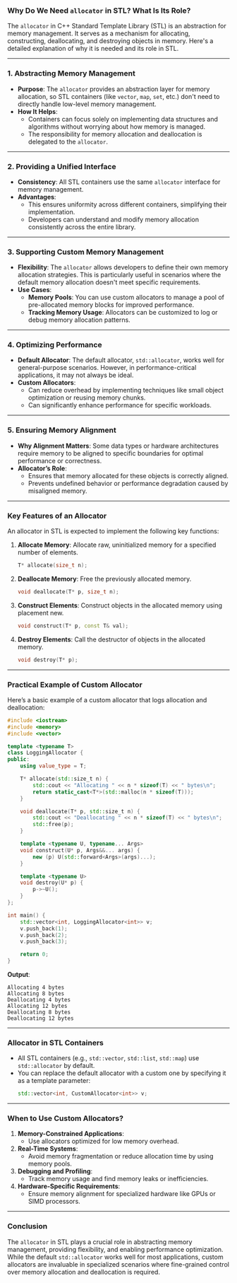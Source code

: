 ### **Why Do We Need `allocator` in STL? What Is Its Role?**

The `allocator` in C++ Standard Template Library (STL) is an abstraction for memory management. It serves as a mechanism for allocating, constructing, deallocating, and destroying objects in memory. Here's a detailed explanation of why it is needed and its role in STL.

---

### **1. Abstracting Memory Management**
- **Purpose**: The `allocator` provides an abstraction layer for memory allocation, so STL containers (like `vector`, `map`, `set`, etc.) don't need to directly handle low-level memory management.
- **How It Helps**:
  - Containers can focus solely on implementing data structures and algorithms without worrying about how memory is managed.
  - The responsibility for memory allocation and deallocation is delegated to the `allocator`.

---

### **2. Providing a Unified Interface**
- **Consistency**: All STL containers use the same `allocator` interface for memory management. 
- **Advantages**:
  - This ensures uniformity across different containers, simplifying their implementation.
  - Developers can understand and modify memory allocation consistently across the entire library.

---

### **3. Supporting Custom Memory Management**
- **Flexibility**: The `allocator` allows developers to define their own memory allocation strategies. This is particularly useful in scenarios where the default memory allocation doesn't meet specific requirements.
- **Use Cases**:
  - **Memory Pools**: You can use custom allocators to manage a pool of pre-allocated memory blocks for improved performance.
  - **Tracking Memory Usage**: Allocators can be customized to log or debug memory allocation patterns.

---

### **4. Optimizing Performance**
- **Default Allocator**: The default allocator, `std::allocator`, works well for general-purpose scenarios. However, in performance-critical applications, it may not always be ideal.
- **Custom Allocators**:
  - Can reduce overhead by implementing techniques like small object optimization or reusing memory chunks.
  - Can significantly enhance performance for specific workloads.

---

### **5. Ensuring Memory Alignment**
- **Why Alignment Matters**: Some data types or hardware architectures require memory to be aligned to specific boundaries for optimal performance or correctness.
- **Allocator’s Role**:
  - Ensures that memory allocated for these objects is correctly aligned.
  - Prevents undefined behavior or performance degradation caused by misaligned memory.

---

### **Key Features of an Allocator**
An allocator in STL is expected to implement the following key functions:
1. **Allocate Memory**: Allocate raw, uninitialized memory for a specified number of elements.
   ```cpp
   T* allocate(size_t n);
   ```
2. **Deallocate Memory**: Free the previously allocated memory.
   ```cpp
   void deallocate(T* p, size_t n);
   ```
3. **Construct Elements**: Construct objects in the allocated memory using placement new.
   ```cpp
   void construct(T* p, const T& val);
   ```
4. **Destroy Elements**: Call the destructor of objects in the allocated memory.
   ```cpp
   void destroy(T* p);
   ```

---

### **Practical Example of Custom Allocator**

Here’s a basic example of a custom allocator that logs allocation and deallocation:

```cpp
#include <iostream>
#include <memory>
#include <vector>

template <typename T>
class LoggingAllocator {
public:
    using value_type = T;

    T* allocate(std::size_t n) {
        std::cout << "Allocating " << n * sizeof(T) << " bytes\n";
        return static_cast<T*>(std::malloc(n * sizeof(T)));
    }

    void deallocate(T* p, std::size_t n) {
        std::cout << "Deallocating " << n * sizeof(T) << " bytes\n";
        std::free(p);
    }

    template <typename U, typename... Args>
    void construct(U* p, Args&&... args) {
        new (p) U(std::forward<Args>(args)...);
    }

    template <typename U>
    void destroy(U* p) {
        p->~U();
    }
};

int main() {
    std::vector<int, LoggingAllocator<int>> v;
    v.push_back(1);
    v.push_back(2);
    v.push_back(3);

    return 0;
}
```
**Output**:
```
Allocating 4 bytes
Allocating 8 bytes
Deallocating 4 bytes
Allocating 12 bytes
Deallocating 8 bytes
Deallocating 12 bytes
```

---

### **Allocator in STL Containers**
- All STL containers (e.g., `std::vector`, `std::list`, `std::map`) use `std::allocator` by default.
- You can replace the default allocator with a custom one by specifying it as a template parameter:
  ```cpp
  std::vector<int, CustomAllocator<int>> v;
  ```

---

### **When to Use Custom Allocators?**
1. **Memory-Constrained Applications**:
   - Use allocators optimized for low memory overhead.
2. **Real-Time Systems**:
   - Avoid memory fragmentation or reduce allocation time by using memory pools.
3. **Debugging and Profiling**:
   - Track memory usage and find memory leaks or inefficiencies.
4. **Hardware-Specific Requirements**:
   - Ensure memory alignment for specialized hardware like GPUs or SIMD processors.

---

### **Conclusion**
The `allocator` in STL plays a crucial role in abstracting memory management, providing flexibility, and enabling performance optimization. While the default `std::allocator` works well for most applications, custom allocators are invaluable in specialized scenarios where fine-grained control over memory allocation and deallocation is required.